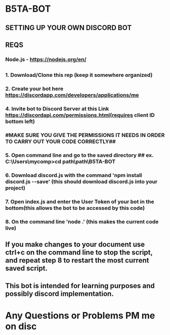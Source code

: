 # B5TA-BOT #

## SETTING UP YOUR OWN DISCORD BOT ##
## REQS 
### Node.js - https://nodejs.org/en/
##

### 1. Download/Clone this rep (keep it somewhere organized)
### 2. Create your bot here https://discordapp.com/developers/applications/me 
### 4. Invite bot to Discord Server at this Link https://discordapi.com/permissions.html(requires client ID bottom left)
### #MAKE SURE YOU GIVE THE PERMISSIONS IT NEEDS IN ORDER TO CARRY OUT YOUR CODE CORRECTLY##
### 5. Open command line and go to the saved directory ## ex. C:\Users\mycomp>cd path\path\B5TA-BOT ##
### 6. Download discord.js with the command 'npm install discord.js --save' (this should download discord.js into your project)
### 7. Open index.js and enter the User Token of your bot in the bottom(this allows the bot to be accessed by this code)
### 8. On the command line  'node .' (this makes the current code live)

## If you make changes to your document use ctrl+c on the command line to stop the script, and repeat step 8 to restart the most current saved script. ##


## This bot is intended for learning purposes and possibly discord implementation. ##
# Any Questions or Problems PM me on disc #
